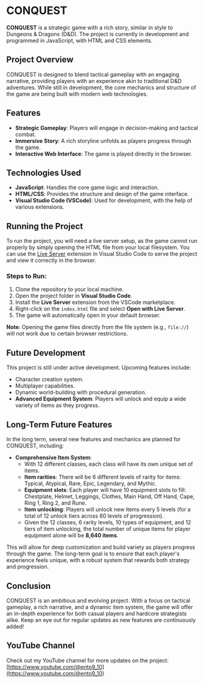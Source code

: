 
# CONQUEST

**CONQUEST** is a strategic game with a rich story, similar in style to Dungeons & Dragons (D&D). The project is currently in development and programmed in JavaScript, with HTML and CSS elements.

## Project Overview

CONQUEST is designed to blend tactical gameplay with an engaging narrative, providing players with an experience akin to traditional D&D adventures. While still in development, the core mechanics and structure of the game are being built with modern web technologies.

## Features

- **Strategic Gameplay**: Players will engage in decision-making and tactical combat.
- **Immersive Story**: A rich storyline unfolds as players progress through the game.
- **Interactive Web Interface**: The game is played directly in the browser.

## Technologies Used

- **JavaScript**: Handles the core game logic and interaction.
- **HTML/CSS**: Provides the structure and design of the game interface.
- **Visual Studio Code (VSCode)**: Used for development, with the help of various extensions.

## Running the Project

To run the project, you will need a live server setup, as the game cannot run properly by simply opening the HTML file from your local filesystem. You can use the [Live Server](https://marketplace.visualstudio.com/items?itemName=ritwickdey.LiveServer) extension in Visual Studio Code to serve the project and view it correctly in the browser.

### Steps to Run:

1. Clone the repository to your local machine.
2. Open the project folder in **Visual Studio Code**.
3. Install the **Live Server** extension from the VSCode marketplace.
4. Right-click on the `index.html` file and select **Open with Live Server**.
5. The game will automatically open in your default browser.

**Note**: Opening the game files directly from the file system (e.g., `file://`) will not work due to certain browser restrictions.

## Future Development

This project is still under active development. Upcoming features include:

- Character creation system.
- Multiplayer capabilities.
- Dynamic world-building with procedural generation.
- **Advanced Equipment System**: Players will unlock and equip a wide variety of items as they progress.

## Long-Term Future Features

In the long term, several new features and mechanics are planned for CONQUEST, including:

- **Comprehensive Item System**: 
    - With 12 different classes, each class will have its own unique set of items.
    - **Item rarities**: There will be 6 different levels of rarity for items: Typical, Atypical, Rare, Epic, Legendary, and Mythic.
    - **Equipment slots**: Each player will have 10 equipment slots to fill: Chestplate, Helmet, Leggings, Clothes, Main Hand, Off Hand, Cape, Ring 1, Ring 2, and Rune.
    - **Item unlocking**: Players will unlock new items every 5 levels (for a total of 12 unlock tiers across 60 levels of progression).
    - Given the 12 classes, 6 rarity levels, 10 types of equipment, and 12 tiers of item unlocking, the total number of unique items for player equipment alone will be **8,640 items**.

This will allow for deep customization and build variety as players progress through the game. The long-term goal is to ensure that each player's experience feels unique, with a robust system that rewards both strategy and progression.

## Conclusion

CONQUEST is an ambitious and evolving project. With a focus on tactical gameplay, a rich narrative, and a dynamic item system, the game will offer an in-depth experience for both casual players and hardcore strategists alike. Keep an eye out for regular updates as new features are continuously added!

## YouTube Channel

Check out my YouTube channel for more updates on the project: [https://www.youtube.com/@ento9_10](https://www.youtube.com/@ento9_10)

